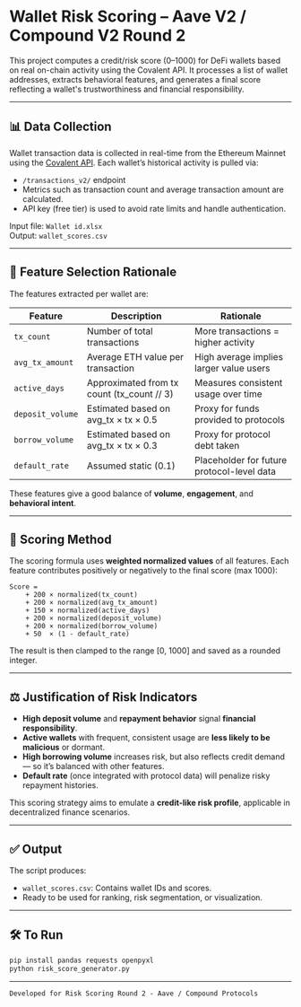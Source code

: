 # Wallet Risk Scoring – Aave V2 / Compound V2 Round 2

This project computes a credit/risk score (0–1000) for DeFi wallets based on real on-chain activity using the Covalent API. It processes a list of wallet addresses, extracts behavioral features, and generates a final score reflecting a wallet's trustworthiness and financial responsibility.

---

## 📊 Data Collection

Wallet transaction data is collected in real-time from the Ethereum Mainnet using the [Covalent API](https://www.covalenthq.com/). Each wallet’s historical activity is pulled via:

- `/transactions_v2/` endpoint  
- Metrics such as transaction count and average transaction amount are calculated.
- API key (free tier) is used to avoid rate limits and handle authentication.

Input file: `Wallet id.xlsx`  
Output: `wallet_scores.csv`

---

## 🧠 Feature Selection Rationale

The features extracted per wallet are:

| Feature            | Description                                         | Rationale                                  |
|--------------------|-----------------------------------------------------|--------------------------------------------|
| `tx_count`         | Number of total transactions                        | More transactions = higher activity        |
| `avg_tx_amount`    | Average ETH value per transaction                   | High average implies larger value users    |
| `active_days`      | Approximated from tx count (tx_count // 3)          | Measures consistent usage over time        |
| `deposit_volume`   | Estimated based on avg_tx × tx × 0.5                | Proxy for funds provided to protocols      |
| `borrow_volume`    | Estimated based on avg_tx × tx × 0.3                | Proxy for protocol debt taken              |
| `default_rate`     | Assumed static (0.1)                                | Placeholder for future protocol-level data |

These features give a good balance of **volume**, **engagement**, and **behavioral intent**.

---

## 🧮 Scoring Method

The scoring formula uses **weighted normalized values** of all features. Each feature contributes positively or negatively to the final score (max 1000):

```
Score = 
    + 200 × normalized(tx_count)
    + 200 × normalized(avg_tx_amount)
    + 150 × normalized(active_days)
    + 200 × normalized(deposit_volume)
    + 200 × normalized(borrow_volume)
    + 50  × (1 - default_rate)
```

The result is then clamped to the range [0, 1000] and saved as a rounded integer.

---

## ⚖️ Justification of Risk Indicators

- **High deposit volume** and **repayment behavior** signal **financial responsibility**.
- **Active wallets** with frequent, consistent usage are **less likely to be malicious** or dormant.
- **High borrowing volume** increases risk, but also reflects credit demand — so it’s balanced with other features.
- **Default rate** (once integrated with protocol data) will penalize risky repayment histories.

This scoring strategy aims to emulate a **credit-like risk profile**, applicable in decentralized finance scenarios.

---

## ✅ Output

The script produces:
- `wallet_scores.csv`: Contains wallet IDs and scores.
- Ready to be used for ranking, risk segmentation, or visualization.

---

## 🛠️ To Run

```bash
pip install pandas requests openpyxl
python risk_score_generator.py
```

---

```
Developed for Risk Scoring Round 2 - Aave / Compound Protocols
```
